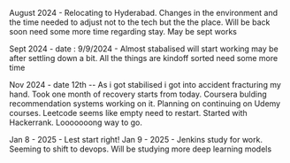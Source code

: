 August 2024 - Relocating to Hyderabad. Changes in the environment and the time needed to adjust not to the tech but the the place. Will be back soon need some more time regarding stay. May be sept works

Sept 2024 -
date : 9/9/2024 -  Almost stabalised will start working may be after settling down a bit. All the things are kindoff sorted need some more time

Nov 2024 - 
date 12th -- As i got stabilised i got into accident fracturing my hand. Took one month of recovery starts from today. Coursera bulding recommendation systems working on it. Planning on continuing on Udemy courses. Leetcode seems like empty need to restart. Started with Hackerrank. Looooooong way to go.


Jan 8 - 2025 - Lest start right!
Jan 9 - 2025 - Jenkins study for work. Seeming to shift to devops. Will be studying more deep learning models
